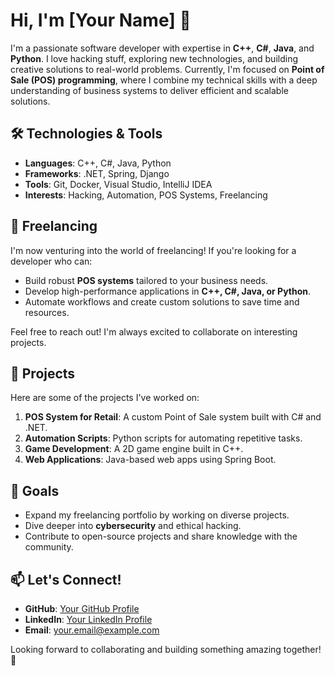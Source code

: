 # Hi, I'm [Your Name] 👋

I'm a passionate software developer with expertise in **C++**, **C#**, **Java**, and **Python**. I love hacking stuff, exploring new technologies, and building creative solutions to real-world problems. Currently, I'm focused on **Point of Sale (POS) programming**, where I combine my technical skills with a deep understanding of business systems to deliver efficient and scalable solutions.

## 🛠️ Technologies & Tools
- **Languages**: C++, C#, Java, Python
- **Frameworks**: .NET, Spring, Django
- **Tools**: Git, Docker, Visual Studio, IntelliJ IDEA
- **Interests**: Hacking, Automation, POS Systems, Freelancing

## 💼 Freelancing
I'm now venturing into the world of freelancing! If you're looking for a developer who can:
- Build robust **POS systems** tailored to your business needs.
- Develop high-performance applications in **C++, C#, Java, or Python**.
- Automate workflows and create custom solutions to save time and resources.

Feel free to reach out! I'm always excited to collaborate on interesting projects.

## 🔧 Projects
Here are some of the projects I've worked on:
1. **POS System for Retail**: A custom Point of Sale system built with C# and .NET.
2. **Automation Scripts**: Python scripts for automating repetitive tasks.
3. **Game Development**: A 2D game engine built in C++.
4. **Web Applications**: Java-based web apps using Spring Boot.

## 🚀 Goals
- Expand my freelancing portfolio by working on diverse projects.
- Dive deeper into **cybersecurity** and ethical hacking.
- Contribute to open-source projects and share knowledge with the community.

## 📫 Let's Connect!
- **GitHub**: [Your GitHub Profile](https://github.com/yourusername)
- **LinkedIn**: [Your LinkedIn Profile](https://linkedin.com/in/yourusername)
- **Email**: your.email@example.com

Looking forward to collaborating and building something amazing together! 🚀
